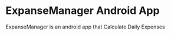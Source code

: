 ExpanseManager Android App
==============

ExpanseManager  is an android app that Calculate Daily Expenses
